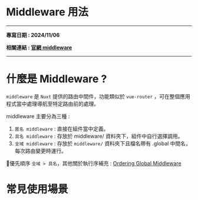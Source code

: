 # Middleware 用法
---

**專寫日期 : 2024/11/06**

**相關連結 : [官網 middleware](https://nuxt.com/docs/guide/directory-structure/middleware)**

---

# 什麼是 Middleware ?

`middleware` 是 `Nuxt` 提供的路由中間件，功能類似於 `vue-router` ，可在整個應用程式當中處理導航至特定路由前的處理。

middleware 主要分為三種 :

1. `匿名 middleware` : 直接在組件當中定義。
2. `具名 middleware` : 存放於 middleware/ 資料夾下，組件中自行選擇調用。
3. `全域 middleware` : 存放於 `middleware/` 資料夾下且檔名帶有 .global 中間名，每次路由變更時運行。

📌優先順序 `全域 > 具名`，其他關於執行序補充 : [Ordering Global Middleware](https://nuxt.com/docs/guide/directory-structure/middleware#ordering-global-middleware)

# 常見使用場景
